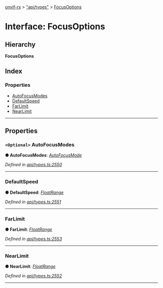 [onvif-rx](../README.md) > ["api/types"](../modules/_api_types_.md) > [FocusOptions](../interfaces/_api_types_.focusoptions.md)

# Interface: FocusOptions

## Hierarchy

**FocusOptions**

## Index

### Properties

* [AutoFocusModes](_api_types_.focusoptions.md#autofocusmodes)
* [DefaultSpeed](_api_types_.focusoptions.md#defaultspeed)
* [FarLimit](_api_types_.focusoptions.md#farlimit)
* [NearLimit](_api_types_.focusoptions.md#nearlimit)

---

## Properties

<a id="autofocusmodes"></a>

### `<Optional>` AutoFocusModes

**● AutoFocusModes**: *[AutoFocusMode](../enums/_api_types_.autofocusmode.md)*

*Defined in [api/types.ts:2550](https://github.com/patrickmichalina/onvif-rx/blob/034e4d6/src/api/types.ts#L2550)*

___
<a id="defaultspeed"></a>

###  DefaultSpeed

**● DefaultSpeed**: *[FloatRange](_api_types_.floatrange.md)*

*Defined in [api/types.ts:2551](https://github.com/patrickmichalina/onvif-rx/blob/034e4d6/src/api/types.ts#L2551)*

___
<a id="farlimit"></a>

###  FarLimit

**● FarLimit**: *[FloatRange](_api_types_.floatrange.md)*

*Defined in [api/types.ts:2553](https://github.com/patrickmichalina/onvif-rx/blob/034e4d6/src/api/types.ts#L2553)*

___
<a id="nearlimit"></a>

###  NearLimit

**● NearLimit**: *[FloatRange](_api_types_.floatrange.md)*

*Defined in [api/types.ts:2552](https://github.com/patrickmichalina/onvif-rx/blob/034e4d6/src/api/types.ts#L2552)*

___

